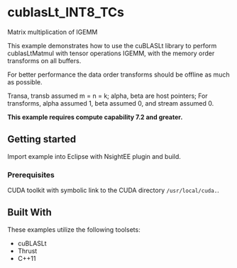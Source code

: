 # cublasLt_INT8_TCs

Matrix multiplication of IGEMM

This example demonstrates how to use the cuBLASLt library to perform cublasLtMatmul with tensor operations IGEMM, with the memory order transforms on all buffers.

For better performance the data order transforms should be offline as much as possible.

Transa, transb assumed m = n = k; alpha, beta are host pointers;
For transforms, alpha assumed 1, beta assumed 0, and stream assumed 0.

**This example requires compute capability 7.2 and greater.**

## Getting started
Import example into Eclipse with NsightEE plugin and build.

### Prerequisites
CUDA toolkit with symbolic link to the CUDA directory ```/usr/local/cuda.```.

## Built With
These examples utilize the following toolsets:
* cuBLASLt
* Thrust
* C++11
